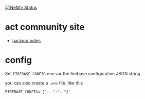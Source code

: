 [![Netlify Status](https://api.netlify.com/api/v1/badges/d4fe8c51-18c6-40e3-a400-f8af6ee7a0b3/deploy-status)](https://app.netlify.com/sites/applied-category-theory/deploys)

# act community site

- [hackmd notes](https://hackmd.io/QWYLqOtGSBmPl21zQl9Ngg)

# config

Set `FIREBASE_CONFIG` env var the firebase configuration JSON string

you can also create a `.env` file, like this

```
FIREBASE_CONFIG='{"...":".."}'
```